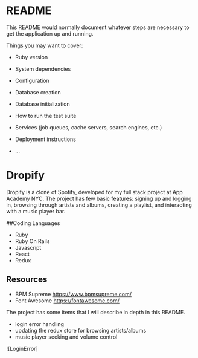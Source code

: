 # README

This README would normally document whatever steps are necessary to get the
application up and running.

Things you may want to cover:

* Ruby version

* System dependencies

* Configuration

* Database creation

* Database initialization

* How to run the test suite

* Services (job queues, cache servers, search engines, etc.)

* Deployment instructions

* ...





# Dropify

Dropify is a clone of Spotify, developed for my full stack project at App Academy NYC. The project has few basic features: signing up and logging in, browsing through artists and albums, creating a playlist, and interacting with a music player bar.


##Coding Languages
+ Ruby
+ Ruby On Rails 
+ Javascript
+ React
+ Redux



## Resources
+ BPM Supreme https://www.bpmsupreme.com/ 
+ Font Awesome https://fontawesome.com/

The project has some items that I will describe in depth in this README.

+ login error handling 
+ updating the redux store for browsing artists/albums 
+ music player seeking and volume control

![LoginError] 


